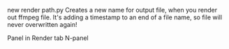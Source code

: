 new render path.py
Creates a new name for output file, when you render out ffmpeg file.
It's adding a timestamp to an end of a file name, so file will never overwritten again!

Panel in Render tab N-panel
